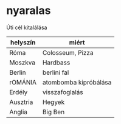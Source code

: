 # nyaralas
Úti cél kitalálása

| helyszín     | miért                   |
|--------------|-------------------------|
| Róma         | Colosseum, Pizza        |
| Moszkva      | Hardbass                |
| Berlin       | berlini fal             |
| rOMÁNIA      | atombomba kipróbálása   |
| Erdély       | visszafoglalás          |
| Ausztria     | Hegyek                  |
|Anglia        | Big Ben                 |
